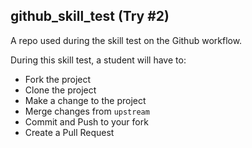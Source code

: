 
## github_skill_test (Try #2)

A repo used during the skill test on the Github workflow.

During this skill test, a student will have to:

* Fork the project
* Clone the project
* Make a change to the project
* Merge changes from `upstream`
* Commit and Push to your fork
* Create a Pull Request
